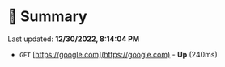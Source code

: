 # 📖 Summary
Last updated: **12/30/2022, 8:14:04 PM**

- `GET` [https://google.com](https://google.com) - **Up** (240ms)
